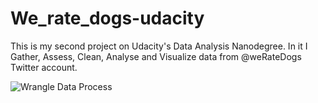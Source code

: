 # We_rate_dogs-udacity
This is my second project on Udacity's Data Analysis Nanodegree.
In it I Gather, Assess, Clean, Analyse and Visualize data from @weRateDogs Twitter account.

![Wrangle Data Process](https://github.com/[carluvy]/[We_rate_dogs-udacity]/[main]/Data_analysis_process.png?raw=true)

